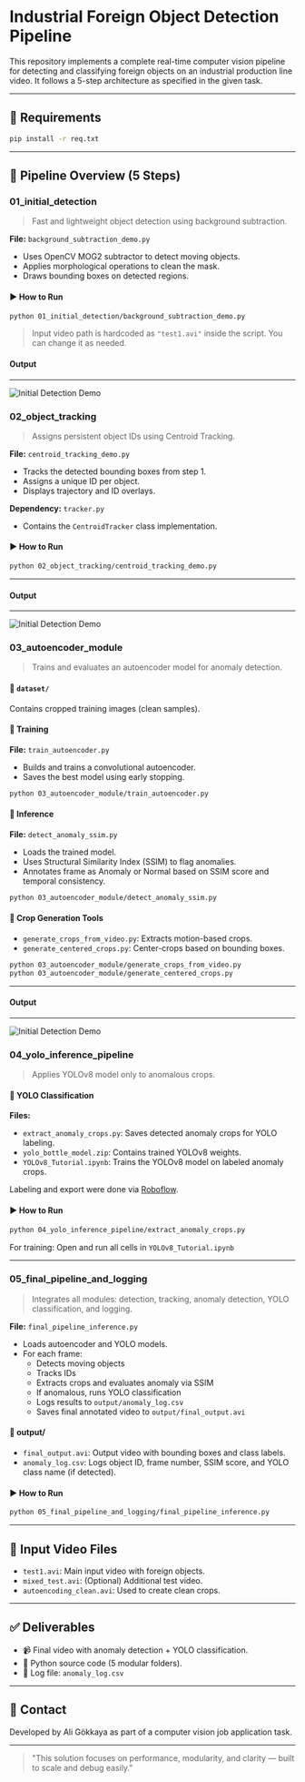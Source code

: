 # Industrial Foreign Object Detection Pipeline

This repository implements a complete real-time computer vision pipeline for detecting and classifying foreign objects on an industrial production line video. It follows a 5-step architecture as specified in the given task.

---

## 🔧 Requirements

```bash
pip install -r req.txt
```

---

## 🎯 Pipeline Overview (5 Steps)

### 01\_initial\_detection

> Fast and lightweight object detection using background subtraction.

**File:** `background_subtraction_demo.py`

- Uses OpenCV MOG2 subtractor to detect moving objects.
- Applies morphological operations to clean the mask.
- Draws bounding boxes on detected regions.

#### ▶️ How to Run

```bash
python 01_initial_detection/background_subtraction_demo.py
```

> Input video path is hardcoded as `"test1.avi"` inside the script. You can change it as needed.

#### Output
---
![Initial Detection Demo](01_initial_detection/detection_demo.gif)


### 02\_object\_tracking

> Assigns persistent object IDs using Centroid Tracking.

**File:** `centroid_tracking_demo.py`

- Tracks the detected bounding boxes from step 1.
- Assigns a unique ID per object.
- Displays trajectory and ID overlays.

**Dependency:** `tracker.py`

- Contains the `CentroidTracker` class implementation.

#### ▶️ How to Run

```bash
python 02_object_tracking/centroid_tracking_demo.py
```

---
#### Output
---
![Initial Detection Demo](02_object_tracking/tracking_demo.gif)


### 03\_autoencoder\_module

> Trains and evaluates an autoencoder model for anomaly detection.

#### 📂 `dataset/`

Contains cropped training images (clean samples).

#### 🧠 Training

**File:** `train_autoencoder.py`

- Builds and trains a convolutional autoencoder.
- Saves the best model using early stopping.

```bash
python 03_autoencoder_module/train_autoencoder.py
```

#### 🧪 Inference

**File:** `detect_anomaly_ssim.py`

- Loads the trained model.
- Uses Structural Similarity Index (SSIM) to flag anomalies.
- Annotates frame as Anomaly or Normal based on SSIM score and temporal consistency.

```bash
python 03_autoencoder_module/detect_anomaly_ssim.py
```

#### 🧰 Crop Generation Tools

- `generate_crops_from_video.py`: Extracts motion-based crops.
- `generate_centered_crops.py`: Center-crops based on bounding boxes.

```bash
python 03_autoencoder_module/generate_crops_from_video.py
python 03_autoencoder_module/generate_centered_crops.py
```

---


#### Output
---
![Initial Detection Demo](03_autoencoder_module/detection_demo.gif)

### 04\_yolo\_inference\_pipeline

> Applies YOLOv8 model only to anomalous crops.

#### 🧩 YOLO Classification

**Files:**

- `extract_anomaly_crops.py`: Saves detected anomaly crops for YOLO labeling.
- `yolo_bottle_model.zip`: Contains trained YOLOv8 weights.
- `YOLOv8_Tutorial.ipynb`: Trains the YOLOv8 model on labeled anomaly crops.

Labeling and export were done via [Roboflow](https://roboflow.com/).

#### ▶️ How to Run

```bash
python 04_yolo_inference_pipeline/extract_anomaly_crops.py
```

For training:
Open and run all cells in `YOLOv8_Tutorial.ipynb`

---

### 05\_final\_pipeline\_and\_logging

> Integrates all modules: detection, tracking, anomaly detection, YOLO classification, and logging.

**File:** `final_pipeline_inference.py`

- Loads autoencoder and YOLO models.
- For each frame:
  - Detects moving objects
  - Tracks IDs
  - Extracts crops and evaluates anomaly via SSIM
  - If anomalous, runs YOLO classification
  - Logs results to `output/anomaly_log.csv`
  - Saves final annotated video to `output/final_output.avi`

#### 📂 output/

- `final_output.avi`: Output video with bounding boxes and class labels.
- `anomaly_log.csv`: Logs object ID, frame number, SSIM score, and YOLO class name (if detected).

#### ▶️ How to Run

```bash
python 05_final_pipeline_and_logging/final_pipeline_inference.py
```

---

## 🎥 Input Video Files

- `test1.avi`: Main input video with foreign objects.
- `mixed_test.avi`: (Optional) Additional test video.
- `autoencoding_clean.avi`: Used to create clean crops.

---

## ✅ Deliverables

- 📹 Final video with anomaly detection + YOLO classification.
- 🧠 Python source code (5 modular folders).
- 📁 Log file: `anomaly_log.csv`

---

## 🙋 Contact

Developed by Ali Gökkaya as part of a computer vision job application task.

---

> "This solution focuses on performance, modularity, and clarity — built to scale and debug easily."

